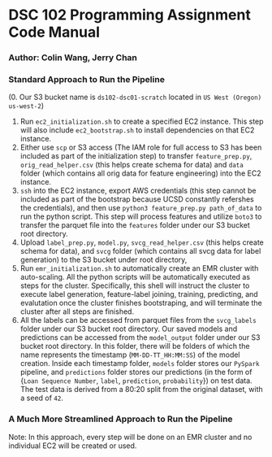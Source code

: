 # DSC 102 Programming Assignment Code Manual
### Author: Colin Wang, Jerry Chan
### Standard Approach to Run the Pipeline
(0. Our S3 bucket name is `ds102-dsc01-scratch` located in `US West (Oregon) us-west-2`)
1. Run `ec2_initialization.sh` to create a specified EC2 instance. This step will also include `ec2_bootstrap.sh` to install dependencies on that EC2 instance.
2. Either use `scp` or S3 access (The IAM role for full access to S3 has been included as part of the initialization step) to transfer `feature_prep.py`, `orig_read_helper.csv` (this helps create schema for data) and `data` folder (which contains all orig data for feature engineering) into the EC2 instance.
3. `ssh` into the EC2 instance, export AWS credentials (this step cannot be included as part of the bootstrap because UCSD constantly refershes the credentials), and then use `python3 feature_prep.py path_of_data` to run the python script. This step will process features and utilize `boto3` to transfer the parquet file into the `features` folder under our S3 bucket root directory.
4. Upload `label_prep.py`, `model.py`, `svcg_read_helper.csv` (this helps create schema for data), and `svcg` folder (which contains all svcg data for label generation) to the S3 bucket under root directory,
5. Run `emr_initialization.sh` to automatically create an EMR cluster with auto-scaling. All the python scripts will be automatically executed as steps for the cluster. Specifically, this shell will instruct the cluster to execute label generation, feature-label joining, training, predicting, and evalutation once the cluster finishes bootstraping, and will terminate the cluster after all steps are finished.
6. All the labels can be accessed from parquet files from the `svcg_labels` folder under our S3 bucket root directory. Our saved models and predictions can be accessed from the `model_output` folder under our S3 bucket root directory. In this folder, there will be folders of which the name represents the timestamp (`MM-DD-TT_HH:MM:SS`) of the model creation. Inside each timestamp folder, `models` folder stores our `PySpark` pipeline, and `predictions` folder stores our predictions (in the form of {`Loan Sequence Number`, `label`, `prediction`, `probability`}) on test data. The test data is derived from a 80:20 split from the original dataset, with a seed of `42`.

### A Much More Streamlined Approach to Run the Pipeline
Note: In this approach, every step will be done on an EMR cluster and no individual EC2 will be created or used.